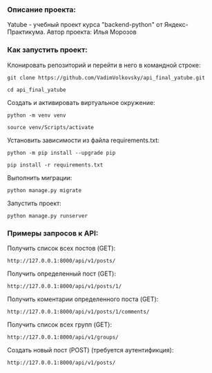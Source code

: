 ### Описание проекта:

Yatube - учебный проект курса "backend-python" от Яндекс-Практикума.
Автор проекта: Илья Морозов

### Как запустить проект:

Клонировать репозиторий и перейти в него в командной строке:
```
git clone https://github.com/VadimVolkovsky/api_final_yatube.git
```

```
cd api_final_yatube
```

Cоздать и активировать виртуальное окружение:
```
python -m venv venv
```

```
source venv/Scripts/activate
```

Установить зависимости из файла requirements.txt:
```
python -m pip install --upgrade pip
```

```
pip install -r requirements.txt
```

Выполнить миграции:
```
python manage.py migrate
```

Запустить проект:
```
python manage.py runserver
```

### Примеры запросов к API:

Получить список всех постов (GET):
```
http://127.0.0.1:8000/api/v1/posts/
```

Получить определенный пост (GET):
```
http://127.0.0.1:8000/api/v1/posts/1/
```

Получить коментарии определенного поста (GET):
```
http://127.0.0.1:8000/api/v1/posts/1/comments/
```

Получить список всех групп (GET):
```
http://127.0.0.1:8000/api/v1/groups/
```

Создать новый пост (POST) (требуется аутентификция):
```
http://127.0.0.1:8000/api/v1/posts/
```
